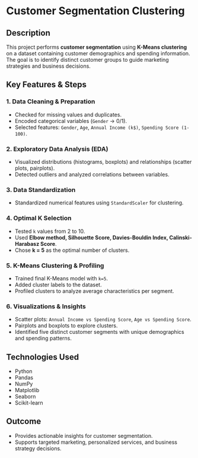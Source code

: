# Customer Segmentation Clustering

## Description
This project performs **customer segmentation** using **K-Means clustering** on a dataset containing customer demographics and spending information. The goal is to identify distinct customer groups to guide marketing strategies and business decisions.

## Key Features & Steps

### 1. Data Cleaning & Preparation
- Checked for missing values and duplicates.
- Encoded categorical variables (`Gender` → 0/1).
- Selected features: `Gender`, `Age`, `Annual Income (k$)`, `Spending Score (1-100)`.

### 2. Exploratory Data Analysis (EDA)
- Visualized distributions (histograms, boxplots) and relationships (scatter plots, pairplots).
- Detected outliers and analyzed correlations between variables.

### 3. Data Standardization
- Standardized numerical features using `StandardScaler` for clustering.

### 4. Optimal K Selection
- Tested `k` values from 2 to 10.
- Used **Elbow method, Silhouette Score, Davies-Bouldin Index, Calinski-Harabasz Score**.
- Chose **k = 5** as the optimal number of clusters.

### 5. K-Means Clustering & Profiling
- Trained final K-Means model with `k=5`.
- Added cluster labels to the dataset.
- Profiled clusters to analyze average characteristics per segment.

### 6. Visualizations & Insights
- Scatter plots: `Annual Income vs Spending Score`, `Age vs Spending Score`.
- Pairplots and boxplots to explore clusters.
- Identified five distinct customer segments with unique demographics and spending patterns.

## Technologies Used
- Python
- Pandas
- NumPy
- Matplotlib
- Seaborn
- Scikit-learn

## Outcome
- Provides actionable insights for customer segmentation.
- Supports targeted marketing, personalized services, and business strategy decisions.

